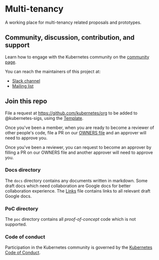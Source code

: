# Multi-tenancy

A working place for multi-tenancy related proposals and prototypes.

## Community, discussion, contribution, and support

Learn how to engage with the Kubernetes community on the [community page](http://kubernetes.io/community/).

You can reach the maintainers of this project at:

- [Slack channel](https://kubernetes.slack.com/messages/wg-multitenancy)
- [Mailing list](https://groups.google.com/forum/#!forum/kubernetes-wg-multitenancy)

## Join this repo 

File a request at https://github.com/kubernetes/org to be added to @kubernetes-sigs, using the [Template](https://github.com/kubernetes/org/issues/new?template=membership.md&title=REQUEST%3A%20New%20membership%20for%20%3Cyour-GH-handle%3E).

Once you've been a member, when you are ready to become a reviewer of other people's code, file a PR on our [OWNERS file](https://github.com/kubernetes-sigs/multi-tenancy/blob/master/OWNERS) and an approver will need to approve you.

Once you've been a reviewer, you can request to become an approver by filling a PR on our OWNERS file and another approver will need to approve you.

### Docs directory

The `docs` directory contains any documents written in markdown.
Some draft docs which need collaboration are Google docs for better collaboration experience.
The [Links](docs/links.md) file contains links to all relevant draft Google docs.

### PoC directory

The `poc` directory contains all _proof-of-concept_ code which is not supported.

### Code of conduct

Participation in the Kubernetes community is governed by the [Kubernetes Code of Conduct](code-of-conduct.md).
